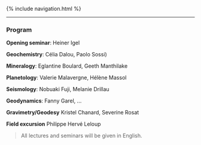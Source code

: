 {% include navigation.html %}

---

### Program

**Opening seminar**: Heiner Igel

**Geochemistry**: Célia Dalou, Paolo Sossi)

**Mineralogy**: Eglantine Boulard, Geeth Manthilake

**Planetology**: Valerie Malavergne, Hélène Massol

**Seismology**: Nobuaki Fuji, Melanie Drillau

**Geodynamics**: Fanny Garel, ... 

**Gravimetry/Geodesy** Kristel Chanard, Severine Rosat

**Field excursion** Philippe Hervé Leloup

> All lectures and seminars will be given in English.
